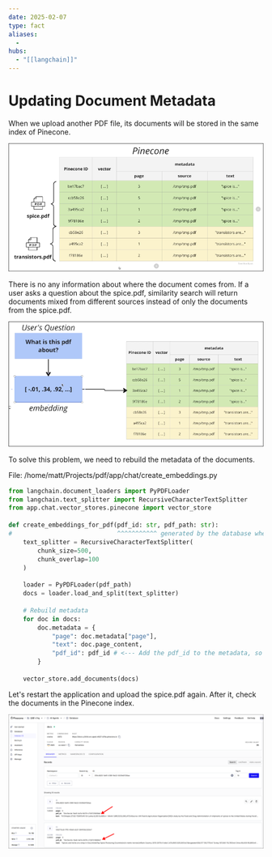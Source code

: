 ```yaml
---
date: 2025-02-07
type: fact
aliases:
  -
hubs:
  - "[[langchain]]"
---
```


# Updating Document Metadata

When we upload another PDF file, its documents will be stored in the same index of Pinecone.

![multiple-source-to-same-index.png](../assets/imgs/multiple-source-to-same-index.png)

There is no any information about where the document comes from. If a user asks a question about the spice.pdf, similarity search will return documents mixed from different sources instead of only the documents from the spice.pdf.

![user-ask-question-mix.png](../assets/imgs/user-ask-question-mix.png)

To solve this problem, we need to rebuild the metadata of the documents.

File: /home/matt/Projects/pdf/app/chat/create_embeddings.py
```python
from langchain.document_loaders import PyPDFLoader
from langchain.text_splitter import RecursiveCharacterTextSplitter
from app.chat.vector_stores.pinecone import vector_store

def create_embeddings_for_pdf(pdf_id: str, pdf_path: str):
#                             ^^^^^^^^^^^ generated by the database when the PDF is uploaded
    text_splitter = RecursiveCharacterTextSplitter(
        chunk_size=500,
        chunk_overlap=100
    )

    loader = PyPDFLoader(pdf_path)
    docs = loader.load_and_split(text_splitter)

    # Rebuild metadata
    for doc in docs:
        doc.metadata = {
            "page": doc.metadata["page"],
            "text": doc.page_content,
            "pdf_id": pdf_id # <--- Add the pdf_id to the metadata, so we can filter the documents by the pdf_id when we use similarity search
        }

    vector_store.add_documents(docs)

```

Let's restart the application and upload the spice.pdf again. After it, check the documents in the Pinecone index.

![check-pinecone-for-pdf-id.png](../assets/imgs/check-pinecone-for-pdf-id.png)








